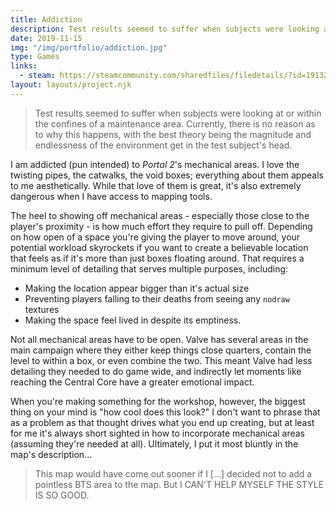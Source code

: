 ```yaml
---
title: Addiction
description: Test results seemed to suffer when subjects were looking at or within the confines of a maintenance area.
date: 2019-11-15
img: "/img/portfolio/addiction.jpg"
type: Games
links:
  - steam: https://steamcommunity.com/sharedfiles/filedetails/?id=1913266991
layout: layouts/project.njk
---
```


> Test results seemed to suffer when subjects were looking at or within the confines of a maintenance area. Currently, there is no reason as to why this happens, with the best theory being the magnitude and endlessness of the environment get in the test subject's head.

I am addicted (pun intended) to _Portal 2_'s mechanical areas. I love the twisting pipes, the catwalks, the void boxes; everything about them appeals to me aesthetically. While that love of them is great, it's also extremely dangerous when I have access to mapping tools.

The heel to showing off mechanical areas - especially those close to the player's proximity - is how much effort they require to pull off. Depending on how open of a space you're giving the player to move around, your potential workload skyrockets if you want to create a believable location that feels as if it's more than just boxes floating around. That requires a minimum level of detailing that serves multiple purposes, including:

- Making the location appear bigger than it's actual size
- Preventing players falling to their deaths from seeing any `nodraw` textures
- Making the space feel lived in despite its emptiness.

Not all mechanical areas have to be open. Valve has several areas in the main campaign where they either keep things close quarters, contain the level to within a box, or even combine the two. This meant Valve had less detailing they needed to do game wide, and indirectly let moments like reaching the Central Core have a greater emotional impact.

When you're making something for the workshop, however, the biggest thing on your mind is "how cool does this look?" I don't want to phrase that as a problem as that thought drives what you end up creating, but at least for me it's always short sighted in how to incorporate mechanical areas (assuming they're needed at all). Ultimately, I put it most bluntly in the map's description...

> This map would have come out sooner if I [...] decided not to add a pointless BTS area to the map. But I CAN'T HELP MYSELF THE STYLE IS SO GOOD.

